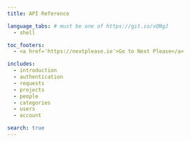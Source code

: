 ```yaml
---
title: API Reference

language_tabs: # must be one of https://git.io/vQNgJ
  - shell

toc_footers:
  - <a href='https://nextplease.io'>Go to Next Please</a>

includes:
  - introduction
  - authentication
  - requests
  - projects
  - people
  - categories
  - users
  - account

search: true
---
```


